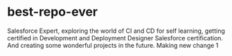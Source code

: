# best-repo-ever

Salesforce Expert, exploring the world of CI and CD for self learning, getting certified in Development and Deployment Designer Salesforce certification. 
And creating some wonderful projects in the future. 
Making new change 1
